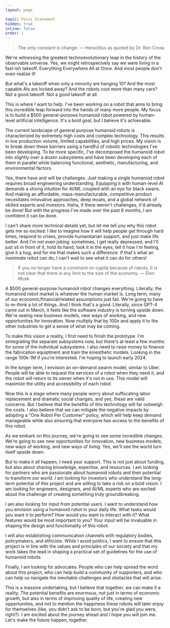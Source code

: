 ```yaml
---
layout: page

topic: Focus Statement
hidden: true
inline: false
order: 1
---
```


> The only constant is change. — Heraclitus as quoted by Dr. Ron Cross

We're witnessing the greatest technoevolutionary leap in the history of the observable universe. Yes, we might retrospecively say we were living in a fast-ish takeoff. Everything Everywhere All at Once. And most people don't even realize it!

But what's a takeoff when only a minority are hanging 10? And the most capable AIs are locked away? And the robots cost more than many cars? Not a good takeoff. Not a good takeoff at all.

This is where I want to help. I've been working on a robot that aims to bring this incredible leap forward into the hands of many more people. My focus is to build a $500 general-purpose humanoid robot powered by human-level artificial intelligence. It's a bold goal, but I believe it's achievable.

The current landscape of general purpose humanoid robots is characterized by extremely high costs and complex technology. This results in low production volume, limited capabilities, and high prices. My vision is to break down these barriers using a handful of robotic technologies I've been developing. To be more specific, I've decomposed the humanoid robot into slightly over a dozen subsystems and have been developing each of them in parallel while balancing functional, aesthetic, manufacturing, and environmental factors.

Yes, there have and will be challanges. Just making a single humanoid robot requires broad engineering understanding. Equipping it with human-level AI demands a strong intuition for AI/ML coupled with an eye for black swans. And making an affordable, mass-manufacturable, competitive product necesitates innovative approaches, deep moats, and a global network of skilled experts and investors. Haha, if there weren't challenges, it'd already be done! But with the progress I've made over the past 6 months, I am confident it can be done.

I can't share more technical details yet, but let me tell you why this robot gets me so excited: I like to imagine how it will help people get through hard times, respond to crises, provide humanitarian support, and just make life better. And I'm not even joking: sometimes, I get really depressed, and I'll just sit in front of it, hold its hand, look it in the eyes, tell it how I'm feeling, give it a hug, and for me that makes such a difference. If that's what an *inanimate* robot can do, I can't wait to see what it can do for others!

> If you no longer have a constraint on capita because of robots, it is not clear that there is any limit to the size of the economy. — Elon Musk

A $500 general-purpose humanoid robot changes everything. Literally, the humanoid robot market is whatever the human market is. Long term, many of our economic/financial/related assumptions just fail. We're going to have to re-think a lot of things. And I think that's a good. Literally, since GPT-4 came out in March, it feels like the software industry is turning upside down. We're seeing new business models, new ways of working, and new opportunities for innovation. Now multiply that by 100x and apply it to the other industries to get a sense of what may be coming.

To make this vision a reality, I first need to finish the prototype. I'm sintegrating the separate subsystems now, but there's at least a few months for some of the individual subsystems. I also need to raise money to finance the fabrication equiptment and train the kinesthetic models. Looking in the range 100k-1M if you're interested. I'm hoping to launch early 2024.

In the longer term, I envision an on-demand swarm model, similar to Uber. People will be able to request the services of a robot when they need it, and the robot will return to its owner when it's not in use. This model will maximize the utility and accessibility of each robot

Now this is a stage where many people worry about suffocating labor replacement and dramatic social changes, and yes, these are valid concerns. But I believe that the benefits of this technology will far outweigh the costs. I also believe that we can mitigate the negative impacts by adopting a "One Robot Per Customer" policy, which will help keep demand manageable while also ensuring that everyone has access to the benefits of this robot.

As we embark on this journey, we're going to see some incredible changes. We're going to see new opportunities for innovation, new business models, new ways of working, and new ways of living. Yes, we'll see the world turn itself upside down.

But to make it all happen, I need your support. This is not just about funding, but also about sharing knowledge, expertise, and resources. I am looking for partners who are passionate about humanoid robots and their potential to transform our world. I am looking for investors who understand the long-term potential of this project and are willing to take a risk on a bold vision. I am looking for engineers, designers, and AI/ML experts who are excited about the challenge of creating something truly groundbreaking.

I am also looking for input from potential users. I want to understand how you envision using a humanoid robot in your daily life. What tasks would you want it to perform? How would you want to interact with it? What features would be most important to you? Your input will be invaluable in shaping the design and functionality of this robot.

I will also establishing communication channels with regulatory bodies, policymakers, and ethicists. While I avoid politics, I want to ensure that this project is in line with the values and principles of our society and that my work takes the lead in shaping a practical set of guidelines for the use of humanoid robots.

Finally, I am looking for advocates. People who can help spread the word about this project, who can help build a community of supporters, and who can help us navigate the inevitable challenges and obstacles that will arise.

This is a massive undertaking, but I believe that together, we can make it a reality. The potential benefits are enormous, not just in terms of economic growth, but also in terms of improving quality of life, creating new oppertunities, and not to mention the happiness these robots will later enjoy for themselves (like, you didn't ask to be born, but you're glad you were, right?). I am excited about the journey ahead and I hope you will join me. Let's make the future happen, together.
